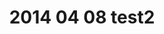 ---
layout: blog
title: 2014 04 08 test2
category: blog
lat: 47.6266
lng: -122.30704
altitude: 97.76000000000001
image: https://s3-us-west-2.amazonaws.com/worldcup14/2014-04-08 09:14:24 PDT.jpg
observation: 20140408091424PDT
---